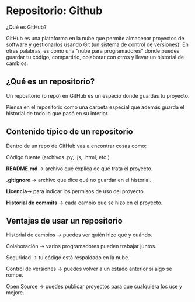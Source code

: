  # Repositorio: Github 
 ¿Qué es GitHub?

GitHub es una plataforma en la nube que permite almacenar proyectos de software y gestionarlos usando Git (un sistema de control de versiones).
En otras palabras, es como una “nube para programadores” donde puedes guardar tu código, compartirlo, colaborar con otros y llevar un historial de cambios.

## ¿Qué es un repositorio?

Un repositorio (o repo) en GitHub es un espacio donde guardas tu proyecto.

Piensa en el repositorio como una carpeta especial que además guarda el historial de todo lo que pasó en su interior.

## Contenido típico de un repositorio

Dentro de un repo de GitHub vas a encontrar cosas como:

Código fuente (archivos .py, .js, .html, etc.)

**README.md** → archivo que explica de qué trata el proyecto.

**.gitignore** → archivo que dice qué no guardar en el historial.

**Licencia**→ para indicar los permisos de uso del proyecto.

**Historial de commits** → cada cambio que se hizo en el proyecto.

## Ventajas de usar un repositorio

Historial de cambios → puedes ver quién hizo qué y cuándo.

Colaboración → varios programadores pueden trabajar juntos.

Seguridad → tu código está respaldado en la nube.

Control de versiones → puedes volver a un estado anterior si algo se rompe.

Open Source → puedes publicar proyectos para que cualquiera los use y mejore.
